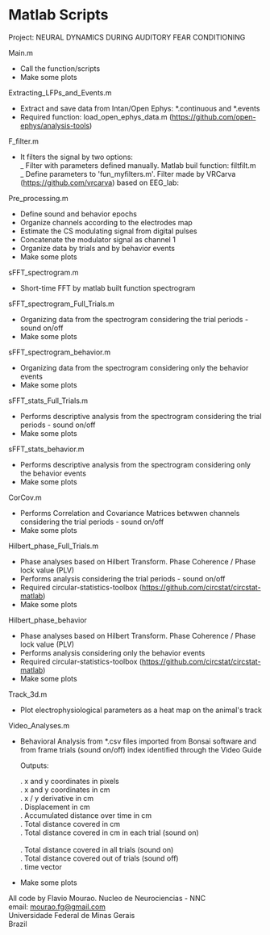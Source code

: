# Matlab Scripts

Project: NEURAL DYNAMICS DURING AUDITORY FEAR CONDITIONING

Main.m<br />
- Call the function/scripts<br />
- Make some plots<br />

Extracting_LFPs_and_Events.m<br />
- Extract and save data from Intan/Open Ephys:  *.continuous and  *.events<br />
- Required function: load_open_ephys_data.m (https://github.com/open-ephys/analysis-tools)<br />

F_filter.m<br />
- It filters the signal by two options: <br />
   _ Filter with parameters defined manually. Matlab buil function: filtfilt.m<br />
   _ Define parameters to 'fun_myfilters.m'.  Filter made by VRCarva (https://github.com/vrcarva) based on EEG_lab: <br />
   
Pre_processing.m<br />
- Define sound and behavior epochs<br />
- Organize channels according to the electrodes map<br />
- Estimate the CS modulating signal from digital pulses<br />
- Concatenate the modulator signal as channel 1<br />
- Organize data by trials and by behavior events<br />
- Make some plots<br /> 

sFFT_spectrogram.m
- Short-time FFT by matlab built function spectrogram <br />

sFFT_spectrogram_Full_Trials.m
- Organizing data from the spectrogram considering the trial periods - sound on/off<br />  
- Make some plots<br /> 

sFFT_spectrogram_behavior.m
- Organizing data from the spectrogram considering only the behavior events<br />  
- Make some plots<br /> 

sFFT_stats_Full_Trials.m
- Performs descriptive analysis from the spectrogram considering the trial periods - sound on/off<br />
- Make some plots<br /> 

sFFT_stats_behavior.m
- Performs descriptive analysis from the spectrogram considering only the behavior events<br />
- Make some plots<br />

CorCov.m
- Performs Correlation and Covariance Matrices betwwen channels considering the trial periods - sound on/off<br />
- Make some plots<br /> 

Hilbert_phase_Full_Trials.m
- Phase analyses based on Hilbert Transform. Phase Coherence / Phase lock value (PLV) <br />
- Performs  analysis  considering the trial periods - sound on/off<br />
- Required circular-statistics-toolbox  (https://github.com/circstat/circstat-matlab) <br />
- Make some plots<br /> 

Hilbert_phase_behavior
- Phase analyses based on Hilbert Transform. Phase Coherence / Phase lock value (PLV) <br />
- Performs  analysis  considering only the behavior events<br />
- Required circular-statistics-toolbox (https://github.com/circstat/circstat-matlab) <br />
- Make some plots<br /> 

Track_3d.m<br /> 
- Plot electrophysiological parameters as a heat map on the animal's track<br /> 

Video_Analyses.m<br /> 
- Behavioral Analysis from *.csv files imported from Bonsai software and from frame trials (sound on/off) index identified through the Video Guide<br /> 

    Outputs:

    . x and y coordinates in pixels<br /> 
    . x and y coordinates in cm<br /> 
    . x / y derivative in cm<br /> 
    . Displacement in cm <br /> 
    . Accumulated distance over time in cm <br /> 
    . Total distance covered in cm <br /> 
    . Total distance covered in cm in each trial (sound on) <br />   
    . Total distance covered in all trials (sound on) <br /> 
    . Total distance covered out of trials (sound off) <br /> 
    . time vector<br />  

- Make some plots<br /> 

All code by Flavio Mourao. Nucleo de Neurociencias - NNC<br />
email: mourao.fg@gmail.com<br />
Universidade Federal de Minas Gerais<br />
Brazil<br />

